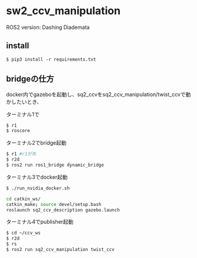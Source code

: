 # sw2_ccv_manipulation

ROS2 version: Dashing Diademata

## install

```
$ pip3 install -r requirements.txt
```

## bridgeの仕方

docker内でgazeboを起動し、sq2_ccvをsq2_ccv_manipulation/twist_ccvで動かしたいとき、

ターミナル1で
```bash
$ r1
$ roscore
```

ターミナル2でbridge起動

```bash
$ r1 #r1が先
$ r2d
$ ros2 run ros1_bridge dynamic_bridge
```

ターミナル3でdocker起動
```bash
$ ./run_nvidia_docker.sh

cd catkin_ws/
catkin_make; source devel/setup.bash
roslaunch sq2_ccv_description gazebo.launch
```

ターミナル4でpublisher起動

```bash
$ cd ~/ccv_ws
$ r2d
$ rs
$ ros2 run sq2_ccv_manipulation twist_ccv 
```
